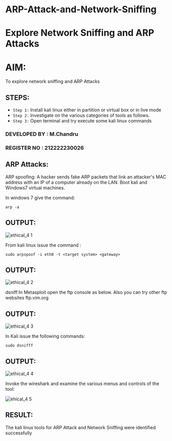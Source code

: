 # ARP-Attack-and-Network-Sniffing
# Explore Network Sniffing and ARP Attacks

# AIM:

To explore network sniffing and ARP Attacks

## STEPS:

- `Step 1:` Install kali linux either in partition or virtual box or in live mode
- `Step 2:` Investigate on the various categories of tools as follows.
-  `Step 3:` Open terminal and try execute some kali linux commands

### DEVELOPED BY : M.Chandru
### REGISTER NO : 212222230026
## ARP Attacks:  
ARP spoofing: A hacker sends fake ARP packets that link an attacker's MAC address with an IP of a computer already on the LAN. 
Boot kali and Windows7 virtual machines.

In windows 7 give the command:
```
arp -a
```
## OUTPUT:
![ethical_4 1](https://github.com/gummadileepkumar/ARP-Attack-and-Network-Sniffing/assets/118707761/8c41b8de-6906-4daa-abad-acc3a28b74a9)


From kali linux issue the command :
```
sudo arpspoof -i eth0 -t <target system> <gateway>
```
## OUTPUT:
![ethical_4 2](https://github.com/gummadileepkumar/ARP-Attack-and-Network-Sniffing/assets/118707761/10b4e04b-fa73-45a0-898d-0f3040d907c7)


 dsniff:In Metasploit open the ftp console as below. Also you can try other ftp websites ftp.vim.org
 
## OUTPUT:
![ethical_4 3](https://github.com/gummadileepkumar/ARP-Attack-and-Network-Sniffing/assets/118707761/286c46a2-c39a-48ea-adb8-a40c9e93ec9a)


In Kali issue the following commands:
```
sudo dsnifff
```
## OUTPUT:
![ethical_4 4](https://github.com/gummadileepkumar/ARP-Attack-and-Network-Sniffing/assets/118707761/0645264f-feb4-44c3-b942-fbdbbbd4e38e)


Invoke the wireshark and examine the various menus  and controls of the tool:

![ehical_4 5](https://github.com/gummadileepkumar/ARP-Attack-and-Network-Sniffing/assets/118707761/9f9fe704-067a-46cc-ba95-2571b99f6237)


## RESULT:
The kali linux tools for ARP Attack and Network Sniffing were identified successfully
